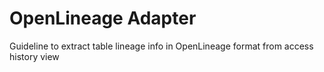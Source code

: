 #  OpenLineage Adapter
Guideline to extract table lineage info in OpenLineage format from access history view 

